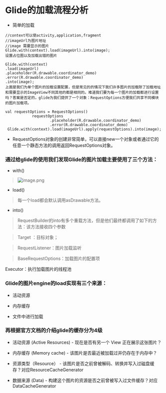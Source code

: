 # Glide的加载流程分析
- 简单的加载

```
//context可以使activity,application,fragment
//imageUrl为图片地址
//image 需要显示的图片
Glide.with(context).load(imageUrl).into(image);
设置占位图以及加载出错的图片

Glide.with(context)
.load(imageUrl)
.placeholder(R.drawable.coordinator_demo)
.error(R.drawable.coordinator_demo)
.into(image);
上面是我们为单个图片的加载设置配置，但是常见的的情况下我们许多图片的加载除了加载地址和需要显示的ImageView不同其他的都是相同的。难道我们要为每一个图片的加载都进行设置吗？答案是否定的，glide为我们提供了一个对象：RequestOptions方便我们共享不同模块的图片加载项。

val requestOptions = RequestOptions()
            requestOptions
                    .placeholder(R.drawable.coordinator_demo)
                    .error(R.drawable.coordinator_demo)
 Glide.with(context).load(imageUrl).apply(requestOptions).into(image);

```
- RequestOptions对象的创建非常简单，可以直接new一个对象或者通过它的任意一个静态方法的调用返回RequestOptions对象。

### 通过给glide的使用我们发现Glide的图片加载主要使用了三个方法：

- with()
> ![image.png](https://upload-images.jianshu.io/upload_images/13559775-d3a31d79f43153e1.png?imageMogr2/auto-orient/strip%7CimageView2/2/w/1240)

- load()
> 每一个load都会默认调用asDrawable方法。
- into()
> RequestBuilder的into有多个重载方法，但是他们最终都调用了如下的方法：该方法接收四个参数

> Target ：目标对象；

> RequestListener：图片加载监听

> BaseRequestOptions：加载图片的配置项

Executor：执行加载图片的线程池
### Glide的图片engine的load实现有三个来源：

- 活动资源

- 内存缓存

- 文件中进行加载

### 再根据官方文档的介绍glide的缓存分为4级

- 活动资源 (Active Resources) - 现在是否有另一个 View 正在展示这张图片？

- 内存缓存 (Memory cache) - 该图片是否最近被加载过并仍存在于内存中？

- 资源类型（Resource） - 该图片是否之前曾被解码、转换并写入过磁盘缓存？对应ResourceCacheGenerator

- 数据来源 (Data) - 构建这个图片的资源是否之前曾被写入过文件缓存？对应DataCacheGenerator
